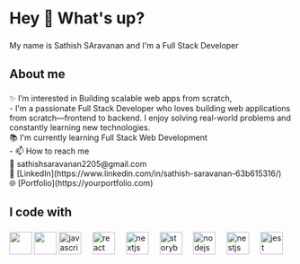 <h1 align="left">Hey 👋 What's up?</h1>

###

<p align="left">My name is Sathish SAravanan and I'm a Full Stack Developer</p>

###

<h2 align="left">About me</h2>

###

<p align="left">✨ I’m interested in Building scalable web apps from scratch, <br>- I'm a passionate Full Stack Developer who loves building web applications from scratch—frontend to backend. I enjoy solving real-world problems and constantly learning new technologies. <br>📚 I'm currently learning Full Stack Web Development <br>
  - 📫 How to reach me <br>
📧 sathishsaravanan2205@gmail.com  <br>
🔗 [LinkedIn](https://www.linkedin.com/in/sathish-saravanan-63b615316/)  <br>
🌐 [Portfolio](https://yourportfolio.com)
</p>

###

<h2 align="left">I code with</h2>

###

<div align="left">
  <img src="https://cdn.jsdelivr.net/gh/devicons/devicon@latest/icons/html5/html5-original.svg" height="40" />
  <img src="https://cdn.jsdelivr.net/gh/devicons/devicon@latest/icons/css3/css3-original.svg" height="40" />
  <img src="https://cdn.jsdelivr.net/gh/devicons/devicon/icons/javascript/javascript-original.svg" height="40" alt="javascript logo"  />
  <img width="12" />
  <img src="https://cdn.jsdelivr.net/gh/devicons/devicon/icons/react/react-original.svg" height="40" alt="react logo"  />
  <img width="12" />
  <img src="https://cdn.jsdelivr.net/gh/devicons/devicon/icons/nextjs/nextjs-original.svg" height="40" alt="nextjs logo"  />
  <img width="12" />
  <img src="https://cdn.jsdelivr.net/gh/devicons/devicon/icons/storybook/storybook-original.svg" height="40" alt="storybook logo"  />
  <img width="12" />
  <img src="https://cdn.jsdelivr.net/gh/devicons/devicon/icons/nodejs/nodejs-original.svg" height="40" alt="nodejs logo"  />
  <img width="12" />
  <img src="https://cdn.jsdelivr.net/gh/devicons/devicon/icons/nestjs/nestjs-original.svg" height="40" alt="nestjs logo"  />
  <img width="12" />
  <img src="https://cdn.jsdelivr.net/gh/devicons/devicon/icons/jest/jest-plain.svg" height="40" alt="jest logo"  />
</div>

###






<!---
Sathish2205/Sathish2205 is a ✨ special ✨ repository because its `README.md` (this file) appears on your GitHub profile.
You can click the Preview link to take a look at your changes.
--->
